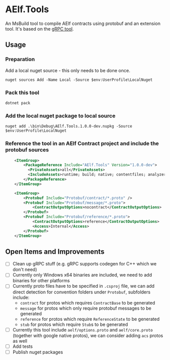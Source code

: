 # AElf.Tools
An MsBuild tool to compile AElf contracts using protobuf and an extension tool. It's based on the [gRPC tool](https://github.com/grpc/grpc/tree/master/src/csharp).

## Usage

### Preparation

Add a local nuget source - this only needs to be done once.
```
nuget sources Add -Name Local -Source $env:UserProfile\LocalNuget
```

### Pack this tool

```
dotnet pack
```

### Add the local nuget package to local source

```
nuget add .\bin\Debug\AElf.Tools.1.0.0-dev.nupkg -Source $env:UserProfile\LocalNuget
```

### Reference the tool in an AElf Contract project and include the protobuf sources

```xml
    <ItemGroup>
        <PackageReference Include="AElf.Tools" Version="1.0.0-dev">
          <PrivateAssets>all</PrivateAssets>
          <IncludeAssets>runtime; build; native; contentfiles; analyzers; buildtransitive</IncludeAssets>
        </PackageReference>
    </ItemGroup>

    <ItemGroup>
        <Protobuf Include="Protobuf/contract/*.proto" />
        <Protobuf Include="Protobuf/message/*.proto">
            <ContractOutputOptions>nocontract</ContractOutputOptions>
        </Protobuf>
        <Protobuf Include="Protobuf/reference/*.proto">
            <ContractOutputOptions>reference</ContractOutputOptions>
            <Access>Internal</Access>
        </Protobuf>
    </ItemGroup>
```

## Open Items and Improvements
 - [ ] Clean up gRPC stuff (e.g. gRPC supports codegen for C++ which we don't need)
 - [ ] Currently only Windows x64 binaries are included, we need to add binaries for other platforms
 - [ ] Currently proto files have to be specified in `.csproj` file, we can add direct detection for convention folders under `Protobuf`, subfolders include:
    - `contract` for protos which requires `ContractBase` to be generated
    - `message` for protos which only require protobuf messages to be generated
    - `reference` for protos which require `ReferenceState` to be generated
    - `stub` for protos which require `Stub`s to be generated
- [ ] Currently this tool include `aelf/options.proto` and `aelf/core.proto` (together with google native protos), we can consider adding `acs` protos as well
- [ ] Add tests
- [ ] Publish nuget packages
